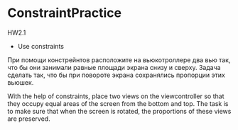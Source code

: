 # ConstraintPractice
HW2.1

- Use constraints 

При помощи констрейнтов расположите на вьюкотроллере
два вью так, что бы они занимали равные площади экрана
снизу и сверху. Задача сделать так, что бы при повороте
экрана сохранялись пропорции этих вьюшек.

With the help of constraints, place
two views on the viewcontroller so that they occupy equal areas of the screen
from the bottom and top. The task is to make sure that when
the screen is rotated, the proportions of these views are preserved.
